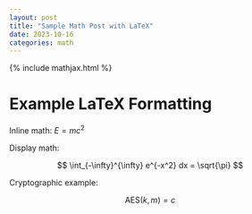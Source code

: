 ```yaml
---
layout: post
title: "Sample Math Post with LaTeX"
date: 2023-10-16
categories: math
---
```


{% include mathjax.html %}

# Example LaTeX Formatting

Inline math: $E = mc^2$

Display math:

$$
\int_{-\infty}^{\infty} e^{-x^2} dx = \sqrt{\pi}
$$

Cryptographic example:

$$
\text{AES}(k, m) = c
$$